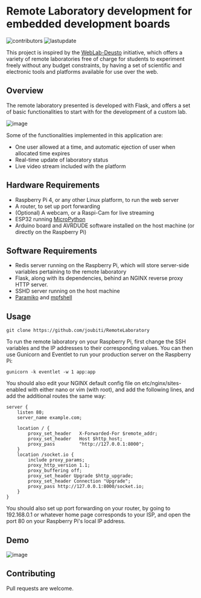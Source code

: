 # Remote Laboratory development for embedded development boards
![contributors](https://img.shields.io/badge/Platforms%20supported-ESP32%2C%20Arduino-orange)
![lastupdate](https://img.shields.io/github/last-commit/joubiti/RemoteLaboratory)


This project is inspired by the [WebLab-Deusto](https://weblab.deusto.es/website/) initiative, which offers a variety of remote laboratories free of charge for students to experiment freely without any budget constraints, by having a set of scientific and electronic tools and platforms available for use over the web.

## Overview
The remote laboratory presented is developed with Flask, and offers a set of basic functionalities to start with for the development of a custom lab.

![image](https://user-images.githubusercontent.com/104909670/188487500-2c0aeca4-b3f8-4bbd-9322-1c13d50ac253.png)

Some of the functionalities implemented in this application are:
- One user allowed at a time, and automatic ejection of user when allocated time expires
- Real-time update of laboratory status 
- Live video stream included with the platform

## Hardware Requirements
- Raspberry Pi 4, or any other Linux platform, to run the web server
- A router, to set up port forwarding
- (Optional) A webcam, or a Raspi-Cam for live streaming
- ESP32 running [MicroPython](https://pythonforundergradengineers.com/how-to-install-micropython-on-an-esp32.html)
- Arduino board and AVRDUDE software installed on the host machine (or directly on the Raspberry Pi)

## Software Requirements
- Redis server running on the Raspberry Pi, which will store server-side variables pertaining to the remote laboratory
- Flask, along with its dependencies, behind an NGINX reverse proxy HTTP server.
- SSHD server running on the host machine
- [Paramiko](https://github.com/paramiko/paramiko) and [mpfshell](https://github.com/wendlers/mpfshell)

## Usage
```
git clone https://github.com/joubiti/RemoteLaboratory
```

To run the remote laboratory on your Raspberry Pi, first change the SSH variables and the IP addresses to their corresponding values.
You can then use Gunicorn and Eventlet to run your production server on the Raspberry Pi:
```
gunicorn -k eventlet -w 1 app:app
```
You should also edit your NGINX default config file on etc/nginx/sites-enabled with either nano or vim (with root), and add the following lines, and add the additional routes the same way:

```
server {
    listen 80;
    server_name example.com;

    location / {
        proxy_set_header   X-Forwarded-For $remote_addr;
        proxy_set_header   Host $http_host;
        proxy_pass         "http://127.0.0.1:8000";
    }
    location /socket.io {
        include proxy_params;
        proxy_http_version 1.1;
        proxy_buffering off;
        proxy_set_header Upgrade $http_upgrade;
        proxy_set_header Connection "Upgrade";
        proxy_pass http://127.0.0.1:8000/socket.io;
    }
}
```
You should also set up port forwarding on your router, by going to 192.168.0.1 or whatever home page corresponds to your ISP, and open the port 80 on your Raspberry Pi's local IP address.

## Demo

![image](https://user-images.githubusercontent.com/104909670/188490475-9d127ac5-fd37-43d4-9208-792b8096b092.png)



## Contributing
Pull requests are welcome.
